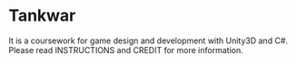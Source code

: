 # Tankwar
It is a coursework for game design and development with Unity3D and C#.
Please read INSTRUCTIONS and CREDIT for more information.
